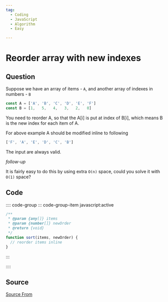 ```yaml
---
tag:
  - Coding
  - JavaScript
  - Algorithm
  - Easy

---
```

  
# Reorder array with new indexes

## Question
Suppose we have an array of items - `A`, and another array of indexes in numbers - `B`

```js
const A = ['A', 'B', 'C', 'D', 'E', 'F']
const B = [1,   5,   4,   3,   2,   0]
```

You need to reorder A, so that the A\[i\] is put at index of B\[i\], which means B is the new index for each item of A.

For above example A should be modified inline to following

```js
['F', 'A', 'E', 'D', 'C', 'B']
```

The input are always valid.

_follow-up_

It is fairly easy to do this by using extra `O(n)` space, could you solve it with `O(1)` space?

## Code
:::: code-group
::: code-group-item javascript:active
```javascript
/**
 * @param {any[]} items
 * @param {number[]} newOrder
 * @return {void}
 */
function sort(items, newOrder) {
  // reorder items inline
}
```
:::
    
::::



##  Source
[Source From](https://bigfrontend.dev/problem/reorder-array-with-new-indexes)

  
